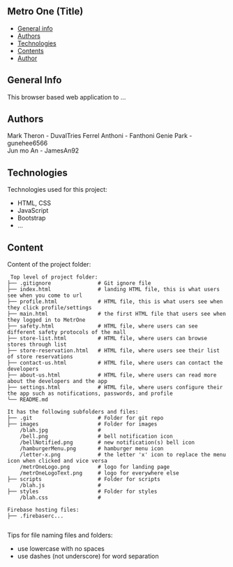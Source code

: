 ## Metro One (Title)

* [General info](#general-info)
* [Authors](#authors)
* [Technologies](#technologies)
* [Contents](#content)
* [Author](#author)

## General Info
This browser based web application to ...

## Authors
Mark Theron - DuvalTries
Ferrel Anthoni - Fanthoni
Genie Park - gunehee6566	
Jun mo An - JamesAn92
## Technologies
Technologies used for this project:
* HTML, CSS
* JavaScript
* Bootstrap 
* ...
	
## Content
Content of the project folder:

```
 Top level of project folder: 
├── .gitignore               # Git ignore file
├── index.html               # landing HTML file, this is what users see when you come to url
├── profile.html             # HTML file, this is what users see when they click profile/settings
├── main.html                # the first HTML file that users see when they logged in to MetrOne
├── safety.html              # HTML file, where users can see different safety protocols of the mall
├── store-list.html          # HTML file, where users can browse stores through list
├── store-reservation.html   # HTML file, where users see their list of store reservations
├── contact-us.html          # HTML file, where users can contact the developers
├── about-us.html            # HTML file, where users can read more about the developers and the app
├── settings.html            # HTML file, where users configure their the app such as notifications, passwords, and profile
└── README.md

It has the following subfolders and files:
├── .git                     # Folder for git repo
├── images                   # Folder for images
    /blah.jpg                # 
    /bell.png                # bell notification icon
    /bellNotified.png        # new notification(s) bell icon
    /hamburgerMenu.png       # hamburger menu icon
    /letter-x.png            # the letter 'x' icon to replace the menu icon when clicked and vice versa
    /metrOneLogo.png         # logo for landing page
    /metrOneLogoText.png     # logo for everywhere else
├── scripts                  # Folder for scripts
    /blah.js                 # 
├── styles                   # Folder for styles
    /blah.css                # 

Firebase hosting files: 
├── .firebaserc...


```

Tips for file naming files and folders:
* use lowercase with no spaces
* use dashes (not underscore) for word separation

